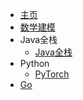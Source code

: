 <!-- ——navbar.md -->

* [主页](/)
* [数学建模](/Matlab/)
* Java全栈
    * [Java全栈](/Java/)
* Python
    * [PyTorch](/PyTorch/)
* [Go](/Go/)